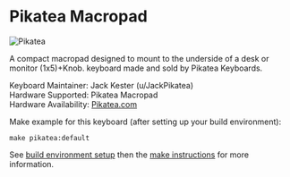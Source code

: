 Pikatea Macropad
===

![Pikatea](https://i.imgur.com/INnCEsB.jpg)

A compact macropad designed to mount to the underside of a desk or monitor (1x5)+Knob. keyboard made and sold by Pikatea Keyboards.

Keyboard Maintainer: Jack Kester (u/JackPikatea)  
Hardware Supported: Pikatea Macropad  
Hardware Availability: [Pikatea.com](http://pikatea.com/)

Make example for this keyboard (after setting up your build environment):

    make pikatea:default

See [build environment setup](https://docs.qmk.fm/#/getting_started_build_tools) then the [make instructions](https://docs.qmk.fm/#/getting_started_make_guide) for more information.